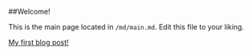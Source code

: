 ##Welcome!

This is the main page located in `/md/main.md`. Edit this file to your liking.

[My first blog post!](/#/example)
